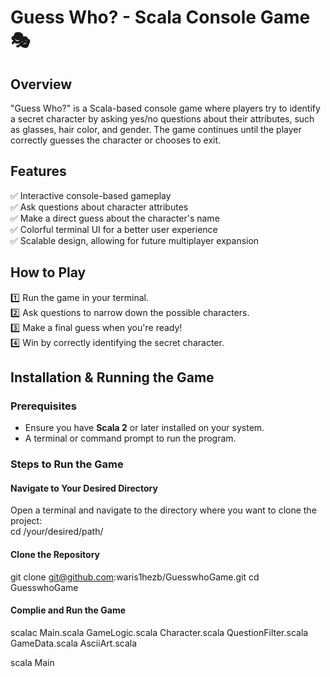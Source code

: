 # Guess Who? - Scala Console Game 🎭  

## Overview  
"Guess Who?" is a Scala-based console game where players try to identify a secret character by asking yes/no questions about their attributes, such as glasses, hair color, and gender. The game continues until the player correctly guesses the character or chooses to exit.  

## Features  
✅ Interactive console-based gameplay  
✅ Ask questions about character attributes  
✅ Make a direct guess about the character's name  
✅ Colorful terminal UI for a better user experience  
✅ Scalable design, allowing for future multiplayer expansion  

## How to Play  
1️⃣ Run the game in your terminal.  
2️⃣ Ask questions to narrow down the possible characters.  
3️⃣ Make a final guess when you're ready!  
4️⃣ Win by correctly identifying the secret character.  

## Installation & Running the Game  

### Prerequisites  
- Ensure you have **Scala 2** or later installed on your system.  
- A terminal or command prompt to run the program.  

### Steps to Run the Game  
#### Navigate to Your Desired Directory  

Open a terminal and navigate to the directory where you want to clone the project:  
cd /your/desired/path/

#### Clone the Repository  
git clone git@github.com:waris1hezb/GuesswhoGame.git
cd GuesswhoGame

#### Complie and Run the Game
scalac Main.scala GameLogic.scala Character.scala QuestionFilter.scala GameData.scala AsciiArt.scala

scala Main




